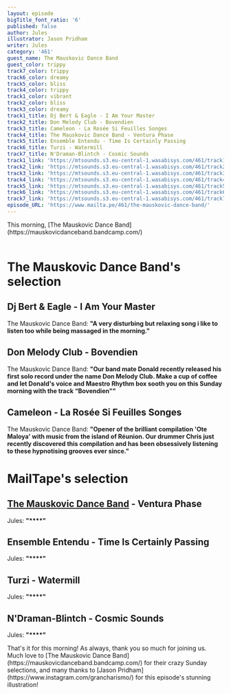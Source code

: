 ```yaml
---
layout: episode
bigTitle_font_ratio: '6'
published: false
author: Jules
illustrator: Jason Pridham
writer: Jules
category: '461'
guest_name: The Mauskovic Dance Band
guest_color: trippy
track7_color: trippy
track6_color: dreamy
track5_color: bliss
track4_color: trippy
track1_color: vibrant
track2_color: bliss
track3_color: dreamy
track1_title: Dj Bert & Eagle - I Am Your Master
track2_title: Don Melody Club - Bovendien
track3_title: Cameleon - La Rosée Si Feuilles Songes
track4_title: The Mauskovic Dance Band - Ventura Phase
track5_title: Ensemble Entendu - Time Is Certainly Passing
track6_title: Turzi - Watermill
track7_title: N'Draman-Blintch - Cosmic Sounds
track1_link: 'https://mtsounds.s3.eu-central-1.wasabisys.com/461/track1.mp3'
track2_link: 'https://mtsounds.s3.eu-central-1.wasabisys.com/461/track2.mp3'
track3_link: 'https://mtsounds.s3.eu-central-1.wasabisys.com/461/track3.mp3'
track4_link: 'https://mtsounds.s3.eu-central-1.wasabisys.com/461/track4.mp3'
track5_link: 'https://mtsounds.s3.eu-central-1.wasabisys.com/461/track5.mp3'
track6_link: 'https://mtsounds.s3.eu-central-1.wasabisys.com/461/track6.mp3'
track7_link: 'https://mtsounds.s3.eu-central-1.wasabisys.com/461/track7.mp3'
episode_URL: 'https://www.mailta.pe/461/the-mauskovic-dance-band/'
---
```

<p id="introduction"> This morning, [The Mauskovic Dance Band](https://mauskovicdanceband.bandcamp.com/)
<br><br>

</p>


# The Mauskovic Dance Band's selection

## Dj Bert & Eagle - I Am Your Master
The Mauskovic Dance Band: **"**A very disturbing but relaxing song i like to listen too while being massaged in the morning.**"**

## Don Melody Club - Bovendien
The Mauskovic Dance Band: **"**Our band mate Donald recently released his first solo record under the name Don Melody Club. Make a cup of coffee and let Donald's voice and Maestro Rhythm box sooth you on this Sunday morning with the track “Bovendien"**"**

## Cameleon - La Rosée Si Feuilles Songes
The Mauskovic Dance Band: **"**Opener of the brilliant compilation 'Ote Maloya' with music from the island of Réunion. Our drummer Chris just recently discovered this compilation and has been obsessively listening to these hypnotising grooves ever since.**"**


# MailTape's selection

## [The Mauskovic Dance Band](https://mauskovicdanceband.bandcamp.com/) - Ventura Phase
Jules: **"****"**

## Ensemble Entendu - Time Is Certainly Passing
Jules: **"****"**

## Turzi - Watermill
Jules: **"****"**

## N'Draman-Blintch - Cosmic Sounds
Jules: **"****"**


<p id="outroduction">That's it for this morning! As always, thank you so much for joining us. Much love to [The Mauskovic Dance Band](https://mauskovicdanceband.bandcamp.com/) for their crazy Sunday selections, and many thanks to [Jason Pridham](https://www.instagram.com/grancharismo/) for this episode's stunning illustration!</p>
